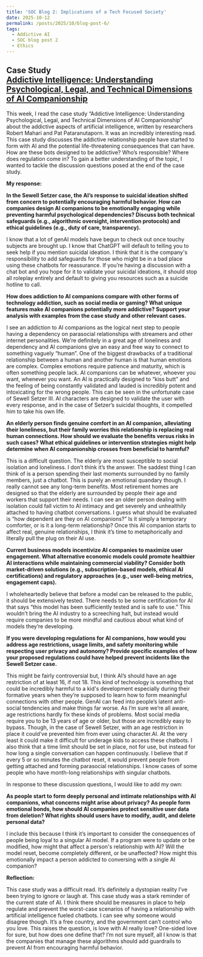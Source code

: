 ```yaml
---
title: 'SOC Blog 2: Implications of a Tech Focused Society'
date: 2025-10-12
permalink: /posts/2025/10/blog-post-6/
tags:
  - Addictive AI
  - SOC blog post 2
  - Ethics
---
```


**Case Study**  
[Addictive Intelligence: Understanding Psychological, Legal, and Technical Dimensions of AI Companionship](https://mit-serc.pubpub.org/pub/iopjyxcx/release/2?readingCollection=132bb7af)
---

This week, I read the case study “Addictive Intelligence: Understanding Psychological, Legal, and Technical Dimensions of AI Companionship” about the addictive aspects of artificial intelligence, written by researchers Robert Mahari and Pat Pataranutaporn. It was an incredibly interesting read. This case study discusses the addictive relationship people have started to form with AI and the potential life-threatening consequences that can have. How are these bots designed to be addictive? Who’s responsible? Where does regulation come in? To gain a better understanding of the topic, I wanted to tackle the discussion questions posed at the end of the case study.

**My response:**

**In the Sewell Setzer case, the AI’s response to suicidal ideation shifted from concern to potentially encouraging harmful behavior. How can companies design AI companions to be emotionally engaging while preventing harmful psychological dependencies? Discuss both technical safeguards (e.g., algorithmic oversight, intervention protocols) and ethical guidelines (e.g., duty of care, transparency).**

I know that a lot of genAI models have begun to check out once touchy subjects are brought up. I know that ChatGPT will default to telling you to seek help if you mention suicidal ideation. I think that it is the company's responsibility to add safeguards for those who might be in a bad place using these chatbots for reassurance. If you’re having a discussion with a chat bot and you hope for it to validate your suicidal ideations, it should stop all roleplay entirely and default to giving you resources such as a suicide hotline to call.

**How does addiction to AI companions compare with other forms of technology addiction, such as social media or gaming? What unique features make AI companions potentially more addictive? Support your analysis with examples from the case study and other relevant cases.**

I see an addiction to AI companions as the logical next step to people having a dependency on parasocial relationships with streamers and other internet personalities. We’re definitely in a great age of loneliness and dependency and AI companions give an easy and free way to connect to something vaguely “human”. One of the biggest drawbacks of a traditional relationship between a human and another human is that human emotions are complex. Complex emotions require patience and maturity, which is often something people lack. AI companions can be whatever, whoever you want, whenever you want. An AI is practically designed to “kiss butt” and the feeling of being constantly validated and lauded is incredibly potent and intoxicating for the wrong people. This can be seen in the unfortunate case of Sewell Setzer III. AI characters are designed to validate the user with every response, and in the case of Setzer’s suicidal thoughts, it compelled him to take his own life.

**An elderly person finds genuine comfort in an AI companion, alleviating their loneliness, but their family worries this relationship is replacing real human connections. How should we evaluate the benefits versus risks in such cases? What ethical guidelines or intervention strategies might help determine when AI companionship crosses from beneficial to harmful?**

This is a difficult question. The elderly are most susceptible to social isolation and loneliness. I don’t think it’s the answer. The saddest thing I can think of is a person spending their last moments surrounded by no family members, just a chatbot. This is purely an emotional quandary though. I really cannot see any long-term benefits. Most retirement homes are designed so that the elderly are surrounded by people their age and workers that support their needs. I can see an older person dealing with isolation could fall victim to AI intimacy and get severely and unhealthily attached to having chatbot conversations. I guess what should be evaluated is “how dependent are they on AI companions?” Is it simply a temporary comforter, or is it a long-term relationship? Once this AI companion starts to affect real, genuine relationships, I think it’s time to metaphorically and literally pull the plug on their AI use.

**Current business models incentivize AI companies to maximize user engagement. What alternative economic models could promote healthier AI interactions while maintaining commercial viability? Consider both market-driven solutions (e.g., subscription-based models, ethical AI certifications) and regulatory approaches (e.g., user well-being metrics, engagement caps).**

I wholeheartedly believe that before a model can be released to the public, it should be extensively tested. There needs to be some certification for AI that says “this model has been sufficiently tested and is safe to use.” This wouldn’t bring the AI industry to a screeching halt, but instead would require companies to be more mindful and cautious about what kind of models they’re developing.

**If you were developing regulations for AI companions, how would you address age restrictions, usage limits, and safety monitoring while respecting user privacy and autonomy? Provide specific examples of how your proposed regulations could have helped prevent incidents like the Sewell Setzer case.**

This might be fairly controversial but, I think AI’s should have an age restriction of at least 16, if not 18. This kind of technology is something that could be incredibly harmful to a kid's development especially during their formative years when they’re supposed to learn how to form meaningful connections with other people. GenAI can feed into people’s latent anti-social tendencies and make things far worse. As I’m sure we’re all aware, age restrictions hardly fix these kinds of problems. Most social media require you to be 13 years of age or older, but those are incredibly easy to bypass. Though, in the case of Sewell Setzer, with an age restriction in place it could’ve prevented him from ever using character.AI. At the very least it could make it difficult for underage kids to access these chatbots. I also think that a time limit should be set in place, not for use, but instead for how long a single conversation can happen continuously. I believe that if every 5 or so minutes the chatbot reset, it would prevent people from getting attached and forming parasocial relationships. I know cases of some people who have month-long relationships with singular chatbots.

In response to these discussion questions, I would like to add my own:

**As people start to form deeply personal and intimate relationships with AI companions, what concerns might arise about privacy? As people form emotional bonds, how should AI companies protect sensitive user data from deletion? What rights should users have to modify, audit, and delete personal data?**

I include this because I think it’s important to consider the consequences of people being loyal to a singular AI model. If a program were to update or be modified, how might that affect a person's relationship with AI? Will the model reset, become completely different, or be unaffected? How might this emotionally impact a person addicted to conversing with a single AI companion?

**Reflection:**

This case study was a difficult read. It’s definitely a dystopian reality I’ve been trying to ignore or laugh at. This case study was a stark reminder of the current state of AI. I think there should be measures in place to help regulate and prevent the worst-case scenarios of having a relationship with artificial intelligence fueled chatbots. I can see why someone would disagree though. It’s a free country, and the government can’t control who you love. This raises the question, is love with AI really love? One-sided love for sure, but how does one define that? I’m not sure myself, all I know is that the companies that manage these algorithms should add guardrails to prevent AI from encouraging harmful behavior.
